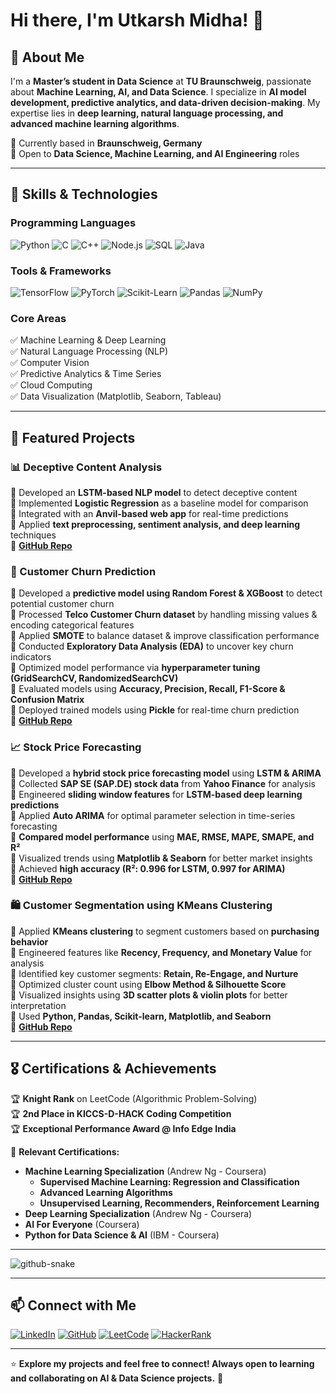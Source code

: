 # Hi there, I'm Utkarsh Midha! 👋

## 🚀 About Me
I'm a **Master’s student in Data Science** at **TU Braunschweig**, passionate about **Machine Learning, AI, and Data Science**. I specialize in **AI model development, predictive analytics, and data-driven decision-making**. My expertise lies in **deep learning, natural language processing, and advanced machine learning algorithms**.

📍 Currently based in **Braunschweig, Germany**  
🎯 Open to **Data Science, Machine Learning, and AI Engineering** roles

---

## 🔧 Skills & Technologies

### Programming Languages
![Python](https://img.shields.io/badge/Python-3776AB?style=flat&logo=python&logoColor=white)
![C](https://img.shields.io/badge/C-00599C?style=flat&logo=c&logoColor=white)
![C++](https://img.shields.io/badge/C%2B%2B-00599C?style=flat&logo=c%2B%2B&logoColor=white)
![Node.js](https://img.shields.io/badge/Node.js-339933?style=flat&logo=node.js&logoColor=white)
![SQL](https://img.shields.io/badge/SQL-4479A1?style=flat&logo=postgresql&logoColor=white)
![Java](https://img.shields.io/badge/Java-007396?style=flat&logo=java&logoColor=white)

### Tools & Frameworks
![TensorFlow](https://img.shields.io/badge/TensorFlow-FF6F00?style=flat&logo=tensorflow&logoColor=white)
![PyTorch](https://img.shields.io/badge/PyTorch-EE4C2C?style=flat&logo=pytorch&logoColor=white)
![Scikit-Learn](https://img.shields.io/badge/Scikit%20Learn-F7931E?style=flat&logo=scikit-learn&logoColor=white)
![Pandas](https://img.shields.io/badge/Pandas-150458?style=flat&logo=pandas&logoColor=white)
![NumPy](https://img.shields.io/badge/NumPy-013243?style=flat&logo=numpy&logoColor=white)

### Core Areas
✅ Machine Learning & Deep Learning  
✅ Natural Language Processing (NLP)  
✅ Computer Vision  
✅ Predictive Analytics & Time Series  
✅ Cloud Computing  
✅ Data Visualization (Matplotlib, Seaborn, Tableau)  

---

## 📌 Featured Projects

### **📊 Deceptive Content Analysis**  
🔹 Developed an **LSTM-based NLP model** to detect deceptive content  
🔹 Implemented **Logistic Regression** as a baseline model for comparison <br>
🔹 Integrated with an **Anvil-based web app** for real-time predictions  
🔹 Applied **text preprocessing, sentiment analysis, and deep learning** techniques  
🔗 **[GitHub Repo](https://github.com/UtkarshMidha/Deceptive_Content_Analysis_using_LSTM_and_Logistic_Regression/)**

### **🔎 Customer Churn Prediction**  
🔹 Developed a **predictive model using Random Forest & XGBoost** to detect potential customer churn  
🔹 Processed **Telco Customer Churn dataset** by handling missing values & encoding categorical features  
🔹 Applied **SMOTE** to balance dataset & improve classification performance  
🔹 Conducted **Exploratory Data Analysis (EDA)** to uncover key churn indicators  
🔹 Optimized model performance via **hyperparameter tuning (GridSearchCV, RandomizedSearchCV)**  
🔹 Evaluated models using **Accuracy, Precision, Recall, F1-Score & Confusion Matrix**  
🔹 Deployed trained models using **Pickle** for real-time churn prediction<br>
🔗 **[GitHub Repo](https://github.com/UtkarshMidha/Customer_Churn_Prediction)**

### **📈 Stock Price Forecasting**  
🔹 Developed a **hybrid stock price forecasting model** using **LSTM & ARIMA**  
🔹 Collected **SAP SE (SAP.DE) stock data** from **Yahoo Finance** for analysis  
🔹 Engineered **sliding window features** for **LSTM-based deep learning predictions**  
🔹 Applied **Auto ARIMA** for optimal parameter selection in time-series forecasting  
🔹 **Compared model performance** using **MAE, RMSE, MAPE, SMAPE, and R²**  
🔹 Visualized trends using **Matplotlib & Seaborn** for better market insights  
🔹 Achieved **high accuracy (R²: 0.996 for LSTM, 0.997 for ARIMA)** <br>
🔗 **[GitHub Repo](https://github.com/UtkarshMidha/Stock_Price_Prediction_using_LSTM_and_ARIMA)**

### **🛍️ Customer Segmentation using KMeans Clustering**
🔹 Applied **KMeans clustering** to segment customers based on **purchasing behavior**  
🔹 Engineered features like **Recency, Frequency, and Monetary Value** for analysis  
🔹 Identified key customer segments: **Retain, Re-Engage, and Nurture**  
🔹 Optimized cluster count using **Elbow Method & Silhouette Score**  
🔹 Visualized insights using **3D scatter plots & violin plots** for better interpretation  
🔹 Used **Python, Pandas, Scikit-learn, Matplotlib, and Seaborn**  <br>
🔗 **[GitHub Repo](https://github.com/UtkarshMidha/Customer_Segmentation_using_KMeans_Clustering)**

---

## 🎖️ Certifications & Achievements

🏆 **Knight Rank** on LeetCode (Algorithmic Problem-Solving)  
🏆 **2nd Place in KICCS-D-HACK Coding Competition**  
🏆 **Exceptional Performance Award @ Info Edge India**  

📜 **Relevant Certifications:**
- **Machine Learning Specialization** (Andrew Ng - Coursera)
  - **Supervised Machine Learning: Regression and Classification** 
  - **Advanced Learning Algorithms** 
  - **Unsupervised Learning, Recommenders, Reinforcement Learning** 
- **Deep Learning Specialization** (Andrew Ng - Coursera)
- **AI For Everyone** (Coursera)
- **Python for Data Science & AI** (IBM - Coursera)

---
<picture>
  <source media="(prefers-color-scheme: dark)" srcset="https://raw.githubusercontent.com/tobiasmeyhoefer/tobiasmeyhoefer/output/github-snake-dark.svg" />
  <source media="(prefers-color-scheme: light)" srcset="https://raw.githubusercontent.com/tobiasmeyhoefer/tobiasmeyhoefer/output/github-snake.svg" />
  <img alt="github-snake" src="https://raw.githubusercontent.com/tobiasmeyhoefer/tobiasmeyhoefer/output/github-snake.svg" />
</picture>

---

## 📫 Connect with Me

[![LinkedIn](https://img.shields.io/badge/LinkedIn-0A66C2?style=flat&logo=linkedin&logoColor=white)](https://www.linkedin.com/in/utkarsh-midha/)
[![GitHub](https://img.shields.io/badge/GitHub-181717?style=flat&logo=github&logoColor=white)](https://github.com/UtkarshMidha)
[![LeetCode](https://img.shields.io/badge/LeetCode-FFA116?style=flat&logo=leetcode&logoColor=white)](https://leetcode.com/u/utkarshmidha23/)
[![HackerRank](https://img.shields.io/badge/HackerRank-2EC866?style=flat&logo=hackerrank&logoColor=white)](https://www.hackerrank.com/Utkarsh_Midha)

---

⭐ **Explore my projects and feel free to connect! Always open to learning and collaborating on AI & Data Science projects.** 🚀
